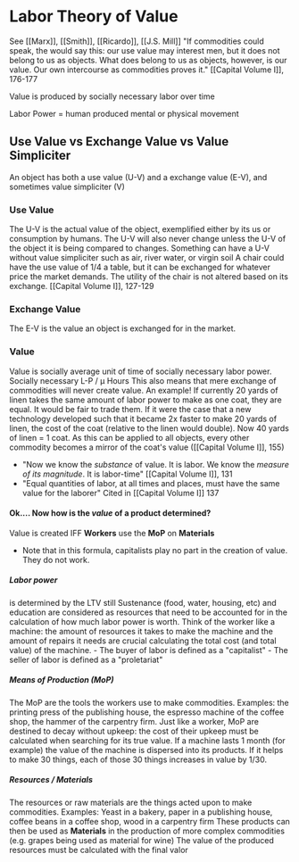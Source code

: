 # Labor Theory of Value
See [[Marx]], [[Smith]], [[Ricardo]], [[J.S. Mill]]
"If commodities could speak, the would say this: our use value  may interest men, but it does not belong to us as objects. What does belong to us as objects, however, is our value. Our own intercourse as commodities proves it." [[Capital Volume I]], 176-177

Value is produced by socially necessary labor over time

Labor Power = human produced mental or physical movement

## **Use Value vs Exchange Value vs Value Simpliciter**
An object has both a use value (U-V) and a exchange value (E-V), and sometimes value simpliciter (V)

### Use Value
The U-V is the actual value of the object, exemplified either by its us or consumption by humans. 
	The U-V will also never change unless the U-V of  the object it is being compared to changes. 
	Something can have a U-V without value simpliciter such as air, river water, or virgin soil
	A chair could have the use value of 1/4 a table, but it can be exchanged for whatever price the market demands. The utility of the chair is not altered based on its exchange. 
		[[Capital Volume I]], 127-129 

### Exchange Value
The E-V is the value an object is exchanged for in the market.

### Value
Value is socially average unit of time of socially necessary labor power. 
Socially necessary L-P / μ Hours
This also means that mere exchange of commodities will never create value. 
	An example!
		If currently 20 yards of linen takes the same amount of labor power to make as one coat, they are equal. It would be fair to trade them. If it were the case that a new technology developed such that it became 2x faster to make 20 yards of linen, the cost of the coat (relative to the linen would double). Now 40 yards of linen = 1 coat.
			As this can be applied to all objects, every other commodity becomes a mirror of the coat's value ([[Capital Volume I]], 155)
- "Now we know the *substance* of value. It is labor. We know the *measure of its magnitude*. It is labor-time"
	[[Capital Volume I]], 131
- "Equal quantities of labor, at all times and places, must have the same value for the laborer"
	Cited in [[Capital Volume I]] 137

#### Ok.... Now how is the *value* of a product determined?
Value is created IFF **Workers** use the **MoP** on **Materials**
- Note that in this formula, capitalists play no part in the creation of value. They do not work. 

##### Labor power 
is determined by the LTV still
Sustenance (food, water, housing, etc) and education are considered as resources that need to be accounted for in the calculation of how much labor power is worth.
	Think of the worker like a machine: the amount of resources it takes to make the machine and the amount of repairs it needs are crucial calculating the total cost (and total value) of the machine.
		- The buyer of labor is defined as a "capitalist"
		- The seller of labor is defined as a "proletariat"

##### Means of Production (MoP)
The MoP are the tools the workers use to make commodities.
	Examples: the printing press of the publishing house, the espresso machine of the coffee shop, the hammer of the carpentry firm.
	Just like a worker, MoP are destined to decay without upkeep: the cost of their upkeep must be calculated when searching for its true value.
		If a machine lasts 1 month (for example) the value of the machine is dispersed into its products. If it helps to make 30 things, each of those 30 things increases in value by 1/30.

##### Resources /  Materials
The resources or raw materials are the things acted upon to make commodities.
	Examples: Yeast in a bakery, paper in a publishing house, coffee beans in a coffee shop, wood in a carpentry firm
	These products can then be used as **Materials** in the production of more complex commodities (e.g. grapes being used as material for wine)
		The value of the produced resources must be calculated with the final valor

